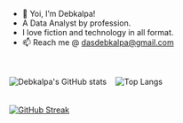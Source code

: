 - 👋 Yoi, I’m Debkalpa!
- A Data Analyst by profession.
- I love fiction and technology in all format.
- 📫 Reach me @ dasdebkalpa@gmail.com

<br><br>
![Debkalpa's GitHub stats](https://github-readme-stats.vercel.app/api?username=Tricky135&hide=contribs&count_private=true&theme=tokyonight)  &nbsp;&nbsp; 
![Top Langs](https://github-readme-stats.vercel.app/api/top-langs/?username=Tricky135&layout=compact&count_private=true&theme=tokyonight)
<br>
<br><br>
[![GitHub Streak](https://streak-stats.demolab.com/?user=Tricky135&theme=dark)](https://git.io/streak-stats)


